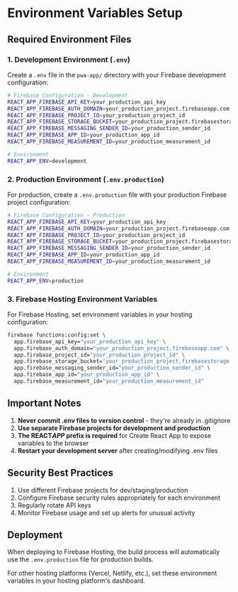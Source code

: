 # Environment Variables Setup

## Required Environment Files

### 1. Development Environment (`.env`)

Create a `.env` file in the `pwa-app/` directory with your Firebase development configuration:

```bash
# Firebase Configuration - Development
REACT_APP_FIREBASE_API_KEY=your_production_api_key
REACT_APP_FIREBASE_AUTH_DOMAIN=your_production_project.firebaseapp.com
REACT_APP_FIREBASE_PROJECT_ID=your_production_project_id
REACT_APP_FIREBASE_STORAGE_BUCKET=your_production_project.firebasestorage.app
REACT_APP_FIREBASE_MESSAGING_SENDER_ID=your_production_sender_id
REACT_APP_FIREBASE_APP_ID=your_production_app_id
REACT_APP_FIREBASE_MEASUREMENT_ID=your_production_measurement_id

# Environment
REACT_APP_ENV=development
```

### 2. Production Environment (`.env.production`)

For production, create a `.env.production` file with your production Firebase project configuration:

```bash
# Firebase Configuration - Production
REACT_APP_FIREBASE_API_KEY=your_production_api_key
REACT_APP_FIREBASE_AUTH_DOMAIN=your_production_project.firebaseapp.com
REACT_APP_FIREBASE_PROJECT_ID=your_production_project_id
REACT_APP_FIREBASE_STORAGE_BUCKET=your_production_project.firebasestorage.app
REACT_APP_FIREBASE_MESSAGING_SENDER_ID=your_production_sender_id
REACT_APP_FIREBASE_APP_ID=your_production_app_id
REACT_APP_FIREBASE_MEASUREMENT_ID=your_production_measurement_id

# Environment
REACT_APP_ENV=production
```

### 3. Firebase Hosting Environment Variables

For Firebase Hosting, set environment variables in your hosting configuration:

```bash
firebase functions:config:set \
  app.firebase_api_key="your_production_api_key" \
  app.firebase_auth_domain="your_production_project.firebaseapp.com" \
  app.firebase_project_id="your_production_project_id" \
  app.firebase_storage_bucket="your_production_project.firebasestorage.app" \
  app.firebase_messaging_sender_id="your_production_sender_id" \
  app.firebase_app_id="your_production_app_id" \
  app.firebase_measurement_id="your_production_measurement_id"
```

## Important Notes

1. **Never commit .env files to version control** - they're already in .gitignore
2. **Use separate Firebase projects for development and production**
3. **The REACT*APP* prefix is required** for Create React App to expose variables to the browser
4. **Restart your development server** after creating/modifying .env files

## Security Best Practices

1. Use different Firebase projects for dev/staging/production
2. Configure Firebase security rules appropriately for each environment
3. Regularly rotate API keys
4. Monitor Firebase usage and set up alerts for unusual activity

## Deployment

When deploying to Firebase Hosting, the build process will automatically use the `.env.production` file for production builds.

For other hosting platforms (Vercel, Netlify, etc.), set these environment variables in your hosting platform's dashboard.
